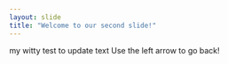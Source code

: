 ```yaml
---
layout: slide
title: "Welcome to our second slide!"
---
```

my witty test to update text
Use the left arrow to go back!

